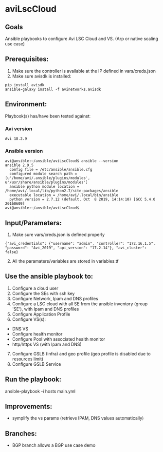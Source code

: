 # aviLscCloud

## Goals
Ansible playbooks to configure Avi LSC Cloud and VS. (Arp or native scaling use case)

## Prerequisites:
1. Make sure the controller is available at the IP defined in vars/creds.json
2. Make sure avisdk is installed:
```
pip install avisdk
ansible-galaxy install -f avinetworks.avisdk
```

## Environment:

Playbook(s) has/have been tested against:

### Avi version

```
Avi 18.2.9
```

### Ansible version

```
avi@ansible:~/ansible/aviLscCloud$ ansible --version
ansible 2.9.5
  config file = /etc/ansible/ansible.cfg
  configured module search path = [u'/home/avi/.ansible/plugins/modules', u'/usr/share/ansible/plugins/modules']
  ansible python module location = /home/avi/.local/lib/python2.7/site-packages/ansible
  executable location = /home/avi/.local/bin/ansible
  python version = 2.7.12 (default, Oct  8 2019, 14:14:10) [GCC 5.4.0 20160609]
avi@ansible:~/ansible/aviLscCloud$
```

## Input/Parameters:

1. Make sure vars/creds.json is defined properly
```
{"avi_credentials": {"username": "admin", "controller": "172.16.1.5", "password": "Avi_2019", "api_version": "17.2.14"}, "avi_cluster": false}
```
2. All the paramaters/variables are stored in variables.tf


## Use the ansible playbook to:
1. Configure a cloud user
2. Configure the SEs with ssh key
3. Configure Network, Ipam and DNS profiles
4. Configure a LSC cloud with all SE from the ansible inventory (group 'SE'), with Ipam and DNS profiles
5. Configure Application Profile
6. Configure VS(s):
- DNS VS
- Configure health monitor
- Configure Pool with associated health monitor
- http/https VS (with Ipam and DNS)
7. Configure GSLB (Infra) and geo profile (geo profile is disabled due to resources limit)
8. Configure GSLB Service


## Run the playbook:
ansible-playbook -i hosts main.yml

## Improvements:
- symplify the vs params (retrieve IPAM, DNS values automatically)


## Branches:
- BGP branch allows a BGP use case demo
